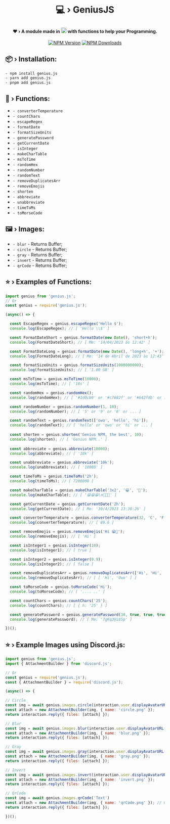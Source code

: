 # <p align="center">💻 › GeniusJS</p> 

#### <div align="center">❤ › A module made in <img src="https://cdn.jsdelivr.net/gh/devicons/devicon/icons/javascript/javascript-original.svg" width="18" height="18"/> with functions to help your Programming.</div>

<div align="center">
  <p>
    <a href="https://www.npmjs.com/package/genius.js"><img src="https://img.shields.io/npm/v/genius.js?maxAge=3600" alt="NPM Version" /></a>
    <a href="https://www.npmjs.com/package/genius.js"><img src="https://img.shields.io/npm/dt/genius.js?maxAge=3600" alt="NPM Downloads" /></a>
  </p>
</div>

## 📦 › Installation:

```sh
- npm install genius.js
- yarn add genius.js
- pnpm add genius.js
```

## 🧰 › Functions:

- `- converterTemperature`
- `- countChars`
- `- escapeRegex`
- `- formatDate`
- `- formatSizeUnits`
- `- generatePassword`
- `- getCurrentDate`
- `- isInteger`
- `- makeCharTable`
- `- msToTime`
- `- randomHex`
- `- randomNumber`
- `- randomText`
- `- removeDuplicatesArr`
- `- removeEmojis`
- `- shorten`
- `- abbreviate`
- `- unabbreviate`
- `- timeToMs`
- `- toMorseCode`

## 🖼️ › Images:

- `- blur` - Returns Buffer; 
- `- circle` - Returns Buffer; 
- `- gray` - Returns Buffer; 
- `- invert` - Returns Buffer; 
- `- qrCode` - Returns Buffer; 

## ⭐ › Examples of Functions:

```js
import genius from 'genius.js'; 
// Or
const genius = require('genius.js');

(async() => {

  const EscapeRegex = genius.escapeRegex('Hello $');
  console.log(EscapeRegex); // [ 'Hello \\$' ]

  const FormatDateShort = genius.formatDate(new Date(), 'short+h');
  console.log(FormatDateShort); // [ Me: '14/04/2023 às 12:42' ]

  const FormatDateLong = genius.formatDate(new Date(), 'long+h', '+');
  console.log(FormatDateLong); // [ Me: '14 de Abril de 2023 às 12:43' ]

  const formatSizeUnits = genius.formatSizeUnits(1000000000);
  console.log(formatSizeUnits); // [ '1.00 GB' ]

  const msToTime = genius.msToTime(10000);
  console.log(msToTime); // [ '10s' ]

  const randomHex = genius.randomHex();
  console.log(randomHex); // [ '#1d0cb9' or '#c7682f' or '#642fdb' or ... ]

  const randomNumber = genius.randomNumber(1, 10);
  console.log(randomNumber); // [ '5' or '9' or '8' or ... ]

  const randomText = genius.randomText(['owo', 'hello', 'hi']);
  console.log(randomText); // [ 'hello' or 'owo' or 'hi' or ... ]
  
  const shorten = genius.shorten('Genius NPM, the best', 10);
  console.log(shorten); // [ 'Genius NPM..' ]
  
  const abbreviate = genius.abbreviate(10000);
  console.log(abbreviate); // [ '10k' ]

  const unabbreviate = genius.abbreviate('10k');
  console.log(unabbreviate); // [ '10000' ]

  const timeToMs = genius.timeToMs('2h');
  console.log(timeToMs); // [ 7200000 ]

  const makeCharTable = genius.makeCharTable('3x2', '😁', '🤖');
  console.log(makeCharTable); // [ '😁😁😁\n🤖🤖🤖' ]

  const getCurrentDate = genius.getCurrentDate('2h');
  console.log(getCurrentDate); // [ Me: '30/4/2023 13:30:26' ]

  const converterTemperature = genius.converterTemperature(32, 'C', 'F');
  console.log(converterTemperature); // [ 89.6 ]

  const removeEmojis = genius.removeEmojis('Hi 😁🤖');
  console.log(removeEmojis); // [ 'Hi' ]

  const isInteger1 = genius.isInteger(10);
  console.log(isInteger1); // [ true ]

  const isInteger2 = genius.isInteger(9.9);
  console.log(isInteger2); // [ false ]

  const removeDuplicatesArr = genius.removeDuplicatesArr(['Hi', 'Hi', 'Owo']);
  console.log(removeDuplicatesArr); // [ [ 'Hi', 'Owo' ] ]

  const toMorseCode = genius.toMorseCode('Hi');
  console.log(toMorseCode); // [ '.... ..' ]

  const countChars = genius.countChars('25');
  console.log(countChars); // [ { h: '25' } ]

  const generatePassword = genius.generatePassword(10, true, true, true, true);
  console.log(generatePassword); // [ Me: '7gKq3@i85p' ]

})();
```


## ⭐ › Example Images using Discord.js:

```js
import genius from 'genius.js';
import { AttachmentBuilder } from 'discord.js';

// Or
const genius = require('genius.js');
const { AttachmentBuilder } = require('discord.js');

(async() => {

// Circle
const img = await genius.images.circle(interaction.user.displayAvatarURL())
const attach = new AttachmentBuilder(img, { name: 'circle.png' });
return interaction.reply({ files: [attach] });

// Blur
const img = await genius.images.blur(interaction.user.displayAvatarURL()) // Level (Current 5) Option: .blur(interaction.user.displayAvatarURL(), 1)
const attach = new AttachmentBuilder(img, { name: 'blur.png' });
return interaction.reply({ files: [attach] });

// Gray
const img = await genius.images.gray(interaction.user.displayAvatarURL())
const attach = new AttachmentBuilder(img, { name: 'gray.png' });
return interaction.reply({ files: [attach] });

// Invert
const img = await genius.images.invert(interaction.user.displayAvatarURL())
const attach = new AttachmentBuilder(img, { name: 'invert.png' });
return interaction.reply({ files: [attach] });

// QrCode
const img = await genius.images.qrCode('Text')
const attach = new AttachmentBuilder(img, { name: 'qrCode.png' }); // Qr Options (Current: C1-#FFFFFF, C2-#000000): .qrCode('Text', { color1: "#FF887F", color2: "#FFFFFF" })
return interaction.reply({ files: [attach] });

})();
```
